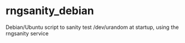 # rngsanity_debian
Debian/Ubuntu script to sanity test /dev/urandom at startup, using the rngsanity service

